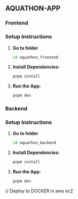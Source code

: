 ## AQUATHON-APP

### Frontend

### Setup Instructions
1. **Go to folder**
     ```sh
    cd aquathon_frontend
    ```
2. **Install Dependencies:**
    ```sh
    pnpm install
    ```

4. **Run the App:**
    ```sh
    pnpm dev
    ```

### Backend
### Setup Instructions
1. **Go to folder**
     ```sh
    cd aquathon_backend
    ```
2. **Install Dependencies:**
    ```sh
    pnpm install
    ```

4. **Run the App:**
    ```sh
    pnpm dev
    ```

// Deploy to DOCKER in aws ec2

